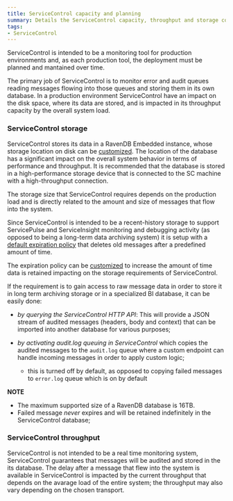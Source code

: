 ```yaml
---
title: ServiceControl capacity and planning
summary: Details the ServiceControl capacity, throughput and storage considerations to plan and support production environments
tags:
- ServiceControl
---
```


ServiceControl is intended to be a monitoring tool for production environments and, as each production tool, the deployment must be planned and mantained over time.

The primary job of ServiceControl is to monitor error and audit queues reading messages flowing into those queues and storing them in its own database. In a production environment ServiceControl have an impact on the disk space, where its data are stored, and is impacted in its throughput capacity by the overall system load.

### ServiceControl storage

ServiceControl stores its data in a RavenDB Embedded instance, whose storage location on disk can be [customized](/ServiceControl/configure-ravendb-location). The location of the database has a significant impact on the overall system behavior in terms of performance and throughput. It is recommended that the database is stored in a high-performance storage device that is connected to the SC machine with a high-throughput connection.

The storage size that ServiceControl requires depends on the production load and is directly related to the amount and size of messages that flow into the system.

Since ServiceControl is intended to be a recent-history storage to support ServicePulse and ServiceInsight monitoring and debugging activity (as opposed to being a long-term data archiving system) it is setup with a [default expiration policy](/ServiceControl/how-purge-expired-data) that deletes old messages after a predefined amount of time.

The expiration policy can be [customized](/ServiceControl/how-purge-expired-data) to increase the amount of time data is retained impacting on the storage requirements of ServiceControl.

If the requirement is to gain access to raw message data in order to store it in long term archiving storage or in a specialized BI database, it can be easily done:

* *by querying the ServiceControl HTTP API*: This will provide a JSON stream of audited messages (headers, body and context) that can be imported into another database for various purposes;

* *by activating audit.log queuing in ServiceControl* which copies the audited messages to the `audit.log` queue where a custom endpoint can handle incoming messages in order to apply custom logic;
	* this is turned off by default, as opposed to copying failed messages to `error.log` queue which is on by default

**NOTE**

* The maximum supported size of a RavenDB database is 16TB.
* Failed message *never* expires and will be retained indefinitely in the ServiceControl database;

### ServiceControl throughput

ServiceControl is not intended to be a real time monitoring system, ServiceControl guarantees that messages will be audited and stored in the its database. The delay after a message that flew into the system is available in ServiceControl is impacted by the current throughput that depends on the avarage load of the entire system; the throughput may also vary depending on the chosen transport.
